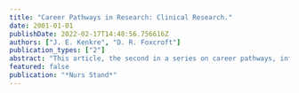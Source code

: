 ```yaml
---
title: "Career Pathways in Research: Clinical Research."
date: 2001-01-01
publishDate: 2022-02-17T14:48:56.756616Z
authors: ["J. E. Kenkre", "D. R. Foxcroft"]
publication_types: ["2"]
abstract: "This article, the second in a series on career pathways, informs readers of the knowledge they require to conduct clinical therapeutic trials to recognised standards. Many nurses start their careers in research as clinical research nurses. The skills and knowledge they develop through conducting multi-centre studies gives them an excellent grounding in the discipline, organisation and management of research."
featured: false
publication: "*Nurs Stand*"
---
```


